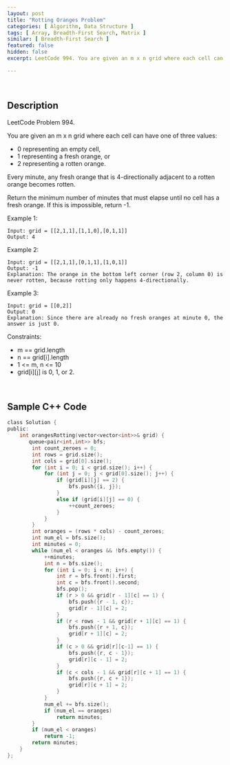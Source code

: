 ```yaml
---
layout: post
title: "Rotting Oranges Problem"
categories: [ Algorithm, Data Structure ]
tags: [ Array, Breadth-First Search, Matrix ]
similar: [ Breadth-First Search ]
featured: false
hidden: false
excerpt: LeetCode 994. You are given an m x n grid where each cell can have one of three values

---
```


<br />

## Description

LeetCode Problem 994.

You are given an m x n grid where each cell can have one of three values:
* 0 representing an empty cell,
* 1 representing a fresh orange, or
* 2 representing a rotten orange.

Every minute, any fresh orange that is 4-directionally adjacent to a rotten orange becomes rotten.

Return the minimum number of minutes that must elapse until no cell has a fresh orange. If this is impossible, return -1.

Example 1: 
```
Input: grid = [[2,1,1],[1,1,0],[0,1,1]]
Output: 4
```

Example 2:
```
Input: grid = [[2,1,1],[0,1,1],[1,0,1]]
Output: -1
Explanation: The orange in the bottom left corner (row 2, column 0) is never rotten, because rotting only happens 4-directionally.
```

Example 3:
```
Input: grid = [[0,2]]
Output: 0
Explanation: Since there are already no fresh oranges at minute 0, the answer is just 0.
```

Constraints:
* m == grid.length
* n == grid[i].length
* 1 <= m, n <= 10
* grid[i][j] is 0, 1, or 2.

<br />

## Sample C++ Code


```c
class Solution {
public:
    int orangesRotting(vector<vector<int>>& grid) {
       queue<pair<int,int>> bfs;
        int count_zeroes = 0;
        int rows = grid.size();
        int cols = grid[0].size();
        for (int i = 0; i < grid.size(); i++) {
            for (int j = 0; j < grid[0].size(); j++) {
                if (grid[i][j] == 2) {
                    bfs.push({i, j});
                }
                else if (grid[i][j] == 0) {
                    ++count_zeroes;
                }
            }
        }
        int oranges = (rows * cols) - count_zeroes;
        int num_el = bfs.size();
        int minutes = 0;
        while (num_el < oranges && !bfs.empty()) {
            ++minutes;
            int n = bfs.size();
            for (int i = 0; i < n; i++) {
                int r = bfs.front().first;
                int c = bfs.front().second;
                bfs.pop();
                if (r > 0 && grid[r - 1][c] == 1) {
                    bfs.push({r - 1, c});
                    grid[r - 1][c] = 2;
                }
                if (r < rows - 1 && grid[r + 1][c] == 1) {
                    bfs.push({r + 1, c});
                    grid[r + 1][c] = 2;
                }
                if (c > 0 && grid[r][c-1] == 1) {
                    bfs.push({r, c - 1});
                    grid[r][c - 1] = 2;
                }
                if (c < cols - 1 && grid[r][c + 1] == 1) {
                    bfs.push({r, c + 1});
                    grid[r][c + 1] = 2;
                }
            }
            num_el += bfs.size();
            if (num_el == oranges) 
                return minutes;
        }
        if (num_el < oranges) 
            return -1;
        return minutes;
    }
};
```


